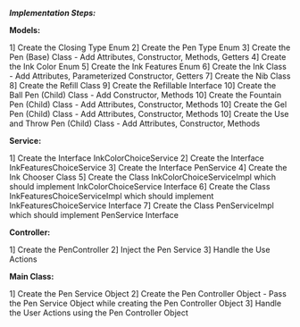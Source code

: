 ***Implementation Steps:***

**Models:**

1] Create the Closing Type Enum
2] Create the Pen Type Enum
3] Create the Pen (Base) Class - Add Attributes, Constructor, Methods, Getters
4] Create the Ink Color Enum
5] Create the Ink Features Enum
6] Create the Ink Class - Add Attributes, Parameterized Constructor, Getters
7] Create the Nib Class
8] Create the Refill Class
9] Create the Refillable Interface
10] Create the Ball Pen (Child) Class - Add Constructor, Methods
10] Create the Fountain Pen (Child) Class - Add Attributes, Constructor, Methods
10] Create the Gel Pen (Child) Class - Add Attributes, Constructor, Methods
10] Create the Use and Throw Pen (Child) Class - Add Attributes, Constructor, Methods

**Service:**

1] Create the Interface InkColorChoiceService
2] Create the Interface InkFeaturesChoiceService
3] Create the Interface PenService
4] Create the Ink Chooser Class
5] Create the Class InkColorChoiceServiceImpl which should implement InkColorChoiceService Interface
6] Create the Class InkFeaturesChoiceServiceImpl which should implement InkFeaturesChoiceService Interface
7] Create the Class PenServiceImpl which should implement PenService Interface 

**Controller:**

1] Create the PenController
2] Inject the Pen Service 
3] Handle the Use Actions

**Main Class:**

1] Create the Pen Service Object
2] Create the Pen Controller Object 
    - Pass the Pen Service Object while creating the Pen Controller Object
3] Handle the User Actions using the Pen Controller Object